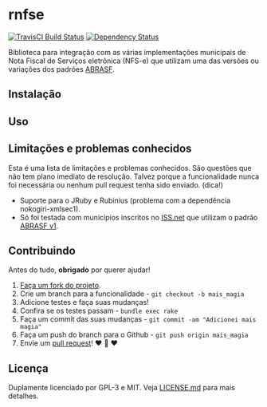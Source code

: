 # rnfse
[![TravisCI Build Status](https://travis-ci.org/aitherios/rnfse.svg?branch=master)](https://travis-ci.org/aitherios/rnfse)
[![Dependency Status](https://gemnasium.com/aitherios/rnfse.svg)](https://gemnasium.com/aitherios/rnfse)

Biblioteca para integração com as várias implementações
municipais de Nota Fiscal de Serviços eletrônica (NFS-e) que utilizam uma 
das versões ou variações dos padrões
[ABRASF](http://www.abrasf.org.br/paginas_multiplas_detalhes.php?cod_pagina=1).

## Instalação

## Uso

## Limitações e problemas conhecidos

Esta é uma lista de limitações e problemas conhecidos. São questões que não tem 
plano imediato de resolução. Talvez porque a funcionalidade nunca foi 
necessária ou nenhum pull request tenha sido enviado. (dica!)

- Suporte para o JRuby e Rubinius (problema com a dependência nokogiri-xmlsec1).
- Só foi testada com municípios inscritos no [ISS.net](http://www.issnetonline.com.br/portaliss/) que utilizam o padrão [ABRASF v1](http://www.abrasf.org.br/paginas_multiplas_detalhes.php?cod_pagina=1).

## Contribuindo

Antes do tudo, **obrigado** por querer ajudar!

1. [Faça um fork do projeto](https://help.github.com/articles/fork-a-repo).
2. Crie um branch para a funcionalidade - `git checkout -b mais_magia`
3. Adicione testes e faça suas mudanças!
4. Confira se os testes passam - `bundle exec rake`
5. Faça um commit das suas mudanças - `git commit -am "Adicionei mais magia"`
6. Faça um push do branch para o Github - `git push origin mais_magia`
7. Envie um [pull request](https://help.github.com/articles/using-pull-requests)! :heart: :sparkling_heart: :heart:

## Licença

Duplamente licenciado por GPL-3 e MIT. Veja [LICENSE.md](LICENSE.md) para mais detalhes.
